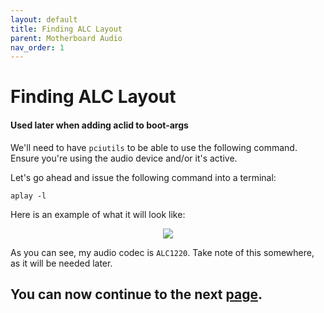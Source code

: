 ```yaml
---
layout: default
title: Finding ALC Layout
parent: Motherboard Audio
nav_order: 1
---
```


# Finding ALC Layout
#### Used later when adding aclid to boot-args

We'll need to have ``pciutils`` to be able to use the following command. Ensure you're using the audio device and/or it's active.

Let's go ahead and issue the following command into a terminal:

```
aplay -l
```

Here is an example of what it will look like:

<p align="center">
  <img src="../../../assets/HWCheckALC.png">
</p>

As you can see, my audio codec is ``ALC1220``. Take note of this somewhere, as it will be needed later.

## You can now continue to the next <a href="../02-AddingToVMan">page</a>.
